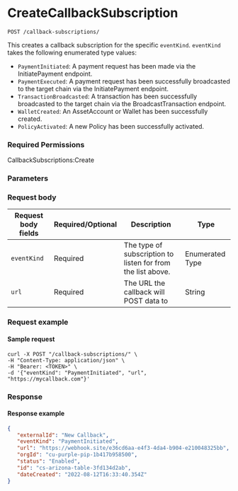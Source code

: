 # CreateCallbackSubscription

`POST /callback-subscriptions/`

This creates a callback subscription for the specific `eventKind`.   `eventKind` takes the following enumerated type values:

* `PaymentInitiated`: A payment request has been made via the InitiatePayment endpoint.&#x20;
* `PaymentExecuted`: A payment request has been successfully broadcasted to the target chain via the InitiatePayment endpoint.&#x20;
* `TransactionBroadcasted`: A transaction has been successfully broadcasted to the target chain via the BroadcastTransaction endpoint.
* `WalletCreated`: An AssetAccount or Wallet has been successfully created.
* `PolicyActivated`: A new Policy has been successfully activated.

### Required Permissions <a href="#scopes" id="scopes"></a>

CallbackSubscriptions:Create

### Parameters <a href="#request-body" id="request-body"></a>

### Request body <a href="#request-example.1" id="request-example.1"></a>

| Request body fields | Required/Optional | Description                                                 | Type            |
| ------------------- | ----------------- | ----------------------------------------------------------- | --------------- |
| `eventKind`         | Required          | The type of subscription to listen for from the list above. | Enumerated Type |
| `url`               | Required          | The URL the callback will POST data to                      | String          |

### Request example <a href="#request-example.1" id="request-example.1"></a>

#### Sample request <a href="#sample-request" id="sample-request"></a>

```shell
curl -X POST "/callback-subscriptions/" \
-H "Content-Type: application/json" \
-H "Bearer: <TOKEN>" \
-d '{"eventKind": "PaymentInitiated", "url", "https://mycallback.com"}'
```

### Response <a href="#response" id="response"></a>

#### Response example <a href="#response-example" id="response-example"></a>

```json
{
   "externalId": "New Callback",
   "eventKind": "PaymentInitiated",
   "url": "https://webhook.site/e36cd6aa-e4f3-4da4-b904-e210048325bb",
   "orgId": "cu-purple-pip-1b417b958500",
   "status": "Enabled",
   "id": "cs-arizona-table-3fd134d2ab",
   "dateCreated": "2022-08-12T16:33:40.354Z"
}
```
